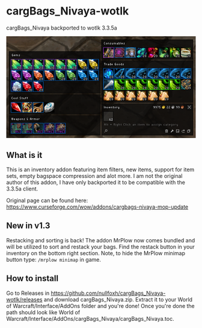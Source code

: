 # cargBags_Nivaya-wotlk
cargBags_Nivaya backported to wotlk 3.3.5a

![Screenshot](screenshot.png)

## What is it

This is an inventory addon featuring item filters, new items, support for item sets, empty bagspace compression and alot more. 
I am not the original author of this addon, I have only backported it to be compatible with the 3.3.5a client.

Original page can be found here: https://www.curseforge.com/wow/addons/cargbags-nivaya-mop-update

## New in v1.3

Restacking and sorting is back! The addon MrPlow now comes bundled and will be utilized to sort and restack your bags. Find the restack button in your inventory on the bottom right section. Note, to hide the MrPlow minimap button type: `/mrplow minimap` in game.

## How to install

Go to Releases in https://github.com/nullfoxh/cargBags_Nivaya-wotlk/releases and download cargBags_Nivaya.zip. Extract it to your World of Warcraft/Interface/AddOns folder and you're done! Once you're done the path should look like World of Warcraft/Interface/AddOns/cargBags_Nivaya/cargBags_Nivaya.toc.


